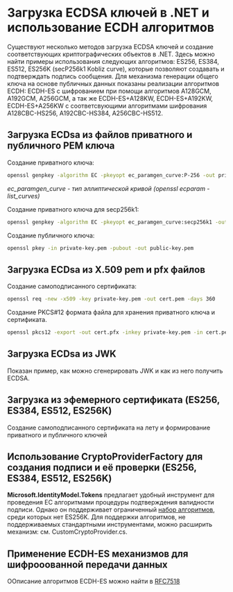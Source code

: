 # Загрузка ECDSA ключей в .NET и использование ECDH алгоритмов

Существуют несколько методов загрузка ECDSA ключей и создание соответствующих криптографических объектов в .NET. 
Здесь можно найти примеры использования следующих алгоритмов: ES256, ES384, ES512, ES256K (secP256k1 Kobliz curve), 
которые позволяют создавать и подтверждать подпись сообщения. Для механизма генерации общего ключа на основе публичных данных
показаны реализации алгоритмов ECDH: ECDH-ES с шифрованием при помощи алгоритмов A128GCM, A192GCM, A256GCM, 
а так же ECDH-ES+A128KW, ECDH-ES+A192KW, ECDH-ES+A256KW с соответсвующими алгоритмами шифрования A128CBC-HS256, A192CBC-HS384, 
A256CBC-HS512.


## Загрузка ECDsa из файлов приватного и публичного PEM ключа

Создание приватного ключа:

```bash
openssl genpkey -algorithm EC -pkeyopt ec_paramgen_curve:P-256 -out private-key.pem
```

*ec_paramgen_curve - тип эллиптической кривой (openssl ecparam -list_curves)*

Создание приватного ключа для secp256k1:

```bash
openssl genpkey -algorithm EC -pkeyopt ec_paramgen_curve:secp256k1 -out private-key.secP256k1.pem
```

Создание публичного ключа:

```bash
openssl pkey -in private-key.pem -pubout -out public-key.pem
```

## Загрузка ECDsa из X.509 pem и pfx файлов

Создание самоподписанного сертификата:

```bash
openssl req -new -x509 -key private-key.pem -out cert.pem -days 360
```

Создание PKCS#12 формата файла для хранения приватного ключа и сертификата.

```bash
openssl pkcs12 -export -out cert.pfx -inkey private-key.pem -in cert.pem
```

## Загрузка ECDsa из JWK

Показан пример, как можно сгенерировать JWK и как из него получить ECDSA.

## Загрузка из эфемерного сертификата (ES256, ES384, ES512, ES256K)

Создание самоподписанного сертификата на лету и формирование приватного и публичного ключей

## Использование CryptoProviderFactory для создания подписи и её проверки (ES256, ES384, ES512, ES256K)

**Microsoft.IdentityModel.Tokens** предлагает удобный инструмент для проведения EC алгоритмами процедуры подтверждения валидности подписи.
Однако он поддерживает ограниченный [набор алгоритмов](https://github.com/AzureAD/azure-activedirectory-identitymodel-extensions-for-dotnet/wiki/Supported-Algorithms), среди которых нет ES256K. Для поддержки алгоритмов, не поддерживаемых стандартными инструментами, можно расширить механизм: см. CustomCryptoProvider.cs.

## Применение ECDH-ES механизмов для шифрооованной передачи данных

ООписание алгоритмов ECDH-ES можно найти в [RFC7518](https://www.rfc-editor.org/rfc/rfc7518#page-15)
